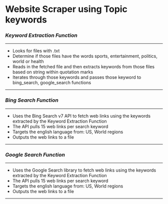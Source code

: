 # **Website Scraper using Topic keywords**
### _Keyword Extraction Function_

---
- Looks for files with .txt
- Determine if those files have the words sports, entertainment, politics, world or health
- Reads in the fetched file and then extracts keywords from those files based on string within quotation marks
- Iterates through those keywords and passes those keyword to bing_search, google_search functions
---

### _Bing Search Function_
---
- Uses the Bing Search v7 API to fetch web links using the keywords extracted by the Keyword Extraction Function
- The API pulls 15 web links per search keyword
- Targets the english language from: US, World regions
- Outputs the web links to a file
---

### _Google Search Function_
---
- Uses the Google Search library to fetch web links using the keywords extracted by the Keyword Extraction Function
- The API pulls 15 web links per search keyword
- Targets the english language from: US, World regions
- Outputs the web links to a file
---

